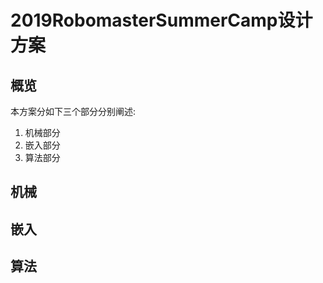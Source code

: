 # 2019RobomasterSummerCamp设计方案
## 概览


本方案分如下三个部分分别阐述:

1. 机械部分
2. 嵌入部分
3. 算法部分

## 机械

## 嵌入

## 算法


 